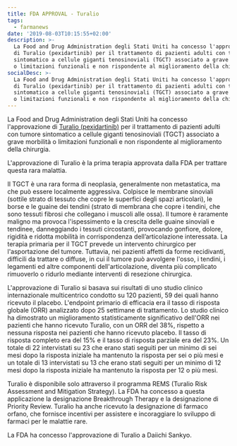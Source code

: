 ```yaml
---
title: FDA APPROVAL - Turalio
tags:
  - farmanews
date: '2019-08-03T10:15:55+02:00'
description: >-
  La Food and Drug Administration degli Stati Uniti ha concesso l'approvazione
  di Turalio (pexidartinib) per il trattamento di pazienti adulti con tumore
  sintomatico a cellule giganti tenosinoviali (TGCT) associato a grave morbilità
  o limitazioni funzionali e non rispondente al miglioramento della chirurgia.
socialDesc: >-
  La Food and Drug Administration degli Stati Uniti ha concesso l'approvazione
  di Turalio (pexidartinib) per il trattamento di pazienti adulti con tumore
  sintomatico a cellule giganti tenosinoviali (TGCT) associato a grave morbilità
  o limitazioni funzionali e non rispondente al miglioramento della chirurgia.
---
```

La Food and Drug Administration degli Stati Uniti ha concesso l'approvazione di [Turalio (pexidartinib)](https://www.fda.gov/news-events/press-announcements/fda-approves-first-therapy-rare-joint-tumor) per il trattamento di pazienti adulti con tumore sintomatico a cellule giganti tenosinoviali (TGCT) associato a grave morbilità o limitazioni funzionali e non rispondente al miglioramento della chirurgia.

L'approvazione di Turalio è la prima terapia approvata dalla FDA per trattare questa rara malattia. 

Il TGCT è una rara forma di neoplasia, generalmente non metastatica, ma che può essere localmente aggressiva. Colpisce le membrane sinoviali (sottile strato di tessuto che copre le superfici degli spazi articolari), le borse e le guaine dei tendini (strato di membrana che copre i tendini, che sono tessuti fibrosi che collegano i muscoli alle ossa). Il tumore è raramente maligno ma provoca l'ispessimento e la crescita delle guaine sinoviali e tendinee, danneggiando i tessuti circostanti, provocando gonfiore, dolore, rigidità e ridotta mobilità in corrispondenza dell’articolazione interessata. La terapia primaria per il TGCT prevede un intervento chirurgico per l'asportazione del tumore. Tuttavia, nei pazienti affetti da forme recidivanti, difficili da trattare o diffuse, in cui il tumore può avvolgere l'osso, i tendini, i legamenti ed altre componenti dell'articolazione, diventa più complicato rimuoverlo o ridurlo mediante interventi di resezione chirurgica. 

L'approvazione di Turalio si basava sui risultati di uno studio clinico internazionale multicentrico condotto su 120 pazienti, 59 dei quali hanno ricevuto il placebo. L'endpoint primario di efficacia era il tasso di risposta globale (ORR) analizzato dopo 25 settimane di trattamento. Lo studio clinico ha dimostrato un miglioramento statisticamente significativo dell'ORR nei pazienti che hanno ricevuto Turalio, con un ORR del 38%, rispetto a nessuna risposta nei pazienti che hanno ricevuto placebo. Il tasso di risposta completo era del 15% e il tasso di risposta parziale era del 23%. Un totale di 22 intervistati su 23 che erano stati seguiti per un minimo di sei mesi dopo la risposta iniziale ha mantenuto la risposta per sei o più mesi e un totale di 13 intervistati su 13 che erano stati seguiti per un minimo di 12 mesi dopo la risposta iniziale ha mantenuto la risposta per 12 o più mesi.

Turalio è disponibile solo attraverso il programma REMS (Turalio Risk Assessment and Mitigation Strategy). La FDA ha concesso a questa applicazione la designazione Breakthrough Therapy e la designazione di Priority Review. Turalio ha anche ricevuto la designazione di farmaco orfano, che fornisce incentivi per assistere e incoraggiare lo sviluppo di farmaci per le malattie rare. 

La FDA ha concesso l'approvazione di Turalio a Daiichi Sankyo.
